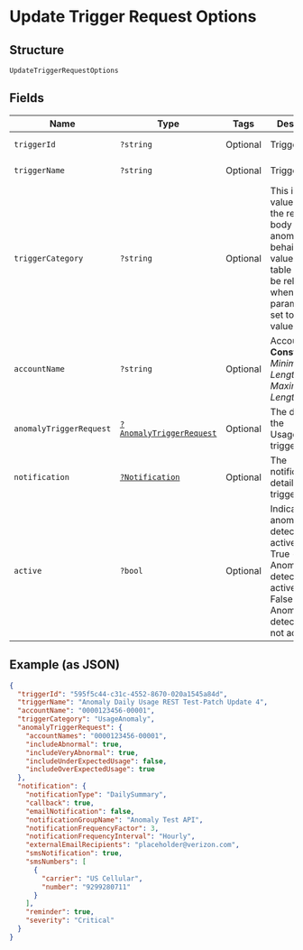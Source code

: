 
# Update Trigger Request Options

## Structure

`UpdateTriggerRequestOptions`

## Fields

| Name | Type | Tags | Description | Getter | Setter |
|  --- | --- | --- | --- | --- | --- |
| `triggerId` | `?string` | Optional | Trigger ID. | getTriggerId(): ?string | setTriggerId(?string triggerId): void |
| `triggerName` | `?string` | Optional | Trigger name. | getTriggerName(): ?string | setTriggerName(?string triggerName): void |
| `triggerCategory` | `?string` | Optional | This is the value to use in the request body to detect anomalous behaivior. The values in this table will only be relevant when this parameter is set to this value. | getTriggerCategory(): ?string | setTriggerCategory(?string triggerCategory): void |
| `accountName` | `?string` | Optional | Account name.<br>**Constraints**: *Minimum Length*: `3`, *Maximum Length*: `32` | getAccountName(): ?string | setAccountName(?string accountName): void |
| `anomalyTriggerRequest` | [`?AnomalyTriggerRequest`](../../doc/models/anomaly-trigger-request.md) | Optional | The details of the UsageAnomaly trigger. | getAnomalyTriggerRequest(): ?AnomalyTriggerRequest | setAnomalyTriggerRequest(?AnomalyTriggerRequest anomalyTriggerRequest): void |
| `notification` | [`?Notification`](../../doc/models/notification.md) | Optional | The notification details of the trigger. | getNotification(): ?Notification | setNotification(?Notification notification): void |
| `active` | `?bool` | Optional | Indicates anomaly detection is active<br />True - Anomaly detection is active.<br />False - Anomaly detection is not active. | getActive(): ?bool | setActive(?bool active): void |

## Example (as JSON)

```json
{
  "triggerId": "595f5c44-c31c-4552-8670-020a1545a84d",
  "triggerName": "Anomaly Daily Usage REST Test-Patch Update 4",
  "accountName": "0000123456-00001",
  "triggerCategory": "UsageAnomaly",
  "anomalyTriggerRequest": {
    "accountNames": "0000123456-00001",
    "includeAbnormal": true,
    "includeVeryAbnormal": true,
    "includeUnderExpectedUsage": false,
    "includeOverExpectedUsage": true
  },
  "notification": {
    "notificationType": "DailySummary",
    "callback": true,
    "emailNotification": false,
    "notificationGroupName": "Anomaly Test API",
    "notificationFrequencyFactor": 3,
    "notificationFrequencyInterval": "Hourly",
    "externalEmailRecipients": "placeholder@verizon.com",
    "smsNotification": true,
    "smsNumbers": [
      {
        "carrier": "US Cellular",
        "number": "9299280711"
      }
    ],
    "reminder": true,
    "severity": "Critical"
  }
}
```

